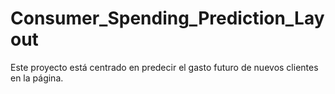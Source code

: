 # Consumer_Spending_Prediction_Layout
Este proyecto está centrado en predecir el gasto futuro de nuevos clientes en la página.
